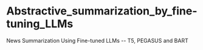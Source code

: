 # Abstractive_summarization_by_fine-tuning_LLMs
News Summarization Using Fine-tuned LLMs -- T5, PEGASUS and BART

